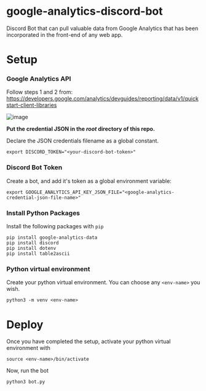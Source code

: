 # google-analytics-discord-bot
Discord Bot that can pull valuable data from Google Analytics that has been incorporated in the front-end of any web app.

# Setup

### Google Analytics API ###

Follow steps 1 and 2 from:
https://developers.google.com/analytics/devguides/reporting/data/v1/quickstart-client-libraries

![image](https://github.com/pvico12/google-analytics-discord-bot/assets/73671546/c756d7cb-f92e-46a6-a126-ae6fe3e51948)

**Put the credential JSON in the *root* directory of this repo.**

Declare the JSON credentials filename as a global constant.

```
export DISCORD_TOKEN="<your-discord-bot-token>"
```



### Discord Bot Token

Create a bot, and add it's token as a global environment variable:

```
export GOOGLE_ANALYTICS_API_KEY_JSON_FILE="<google-analytics-credential-json-file-name>"
```


### Install Python Packages

Install the following packages with ```pip```

```
pip install google-analytics-data
pip install discord
pip install dotenv
pip install table2ascii
```


### Python virtual environment

Create your python virtual environment. You can choose any ```<env-name>``` you wish.

```
python3 -m venv <env-name>
```


# Deploy

Once you have completed the setup, activate your python virtual environment with

```
source <env-name>/bin/activate
```

Now, run the bot

```
python3 bot.py
```

